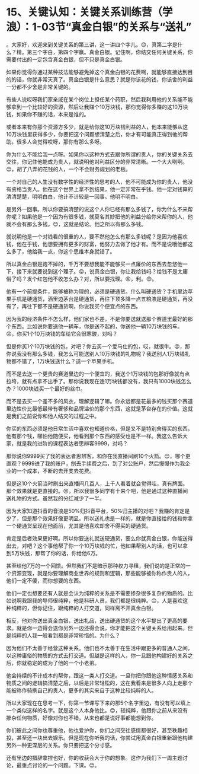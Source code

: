 # 15、关键认知：关键关系训练营（学浪）：1-03节“真金白银”的关系与“送礼”

。大家好，欢迎来到关键关系的第三讲，这一讲四个字儿。😊，真第二字是什么？精。第三个字白，第四个字赢。真金白银。记住啊，你结交任何关键关系，你需要付出的一定包含真金白银，但不只是真金白银。

如果你觉得你通过某种技法能够避免掉这个真金白银的花费啊，就能够直接达到目的的话，你就非常天真了。真金白银是什么意思？就是你该花的钱，你该舍的利益一分都不少舍是非常关键的。

有些人说哎呀我们家亲戚在某个岗位上担任某个药职，然后我利用他的关系能不能够拿到一个比较好的资源，然后让我赚个10万块钱，那你觉得你多赚的这10万块钱，如果你不赚的话，本来是谁的。

或者本来有你那个资源方多少，就是给你这10万块钱利益的人，他本来能够从这10万块钱里获得多少，你要把这个问题想清楚之后，你才有可能真正得到他的帮助。很多人会觉得哎呀，那你有那么多呀。

你为什么不能给我一点呀。如果你以这种方式去跟你所谓的贵人，你的关键关系去交往，你记住他能成为贵人，就说明他对利益区分的非常清晰。一个大大咧咧。😊，胡了八弄的花钱的人，一个不会财务规划的老板。

一个对自己的人生没有数字性的经济性的思考的人，他不可能成为你的贵人，他没有资格当贵人。他在这个世界上拿不到结果，他一定非常在乎钱。他一定对钱算的清清楚楚，明明白白，他计不计较是一回事。他明不明白。

是另外一回事。所以你要搞清楚的说这个人你已经有那么多钱了，你为什么不来帮你呢？如果他是一个因为有很多钱，就莫名其妙把他的利益分给你来帮你的人，他就不会有那么多钱。😊，这就是结论。他之所以有那么多钱。

就说明他是一个对钱看的很重的人，要不然他怎么有那么多钱呢？是因为他喜欢钱，他在乎钱，他想要拥有更多的财富，他努力去做了他才有。而不是说哦他都这么多了，他给我一点，你这个思维本身就错了。

所以真金白银是跑不掉的，千万不要想我能不能够买一点廉价的东西去忽悠他一下，接下来就要说到这个理子。😡，说真金白银，你让我给钱吗？给钱不是太庸俗了吗？发个红包他不收怎么办？对，所以要找理。😡，利。😊。

他有一个前提条件，能够被称为理的，必须是硬通货。什么叫硬通货？手机里边苹果手机是硬通货，酒里边茅台是硬通货，再往下顶多降一点五粮液是硬通货，再没有了，再往下都不是硬通货啊，你说我买个便宜点的东西。

因为我的经济条件不怎么样，他们家也不差，不是你要送就送那个赛道里最好的那个东西。比如说你要送他一辆车，你是送不起的，你送他一辆10万块钱的车。😡，你买1个10万块钱的车给它会很寒酸，对吗？

但是你买1个10万块钱的包，对吧？你去买一个爱马仕的包，哎，就很牛。😡，那你说我没有那么多钱，我怎么可能送别人10万块钱的礼物呢？我送别人1万块钱礼物都不错了，1万块钱送什么？送一个苹果手机。

而不是去送一个更贵的赛道里边的一个便宜的，我送个1万块钱的包那好像就有点拉垮，就有点拿不出手了。那你说我现在连1万块钱都没有，我只有1000块钱怎么办？1000块钱买一个最好的丝巾。

而不是去买一个差不多的风衣，理解逻辑了嘛。你永远都是花最多的钱买那个赛道里边性价比最低最带有奢侈和品牌溢价的那个东西，这就是茅台存在的价值。这就是我们之前说你和他人结交的过程之中。

你买的东西必须是他日常生活中喜欢也知道价格，但是又不是特别舍得买的东西，他有那个钱，哪怕他随便买，他看到那个东西的感受也是不一样。我这么告诉大家，就是我的进阶的课程表达者思辨客9999，对吗？

那你说你9999买了我的表达者思辨客，和你在我直播间刷10个火箭。😊，哪个更直观？9999进了我的账户，刨去手续费之后，到了对公账户，然后慢慢作为我企业的一个成本，不断的去开支去花费。

但是这10个火箭当时刷出来直播间几百人，上千人看着就会觉得哇，真有牌面。那个效果就是更直接的。😡，所以我很多同学有十来个吧，他是通过这种直播间送礼物的方式。虽然我的分红减少了一半。

因为大家知道抖音的音浪是50%归抖音平台，50%归主播的对吧？我赚的肯定是少了，但是那个效果好像更明显。所以送礼也是一样的，就是你直接给的钱和你拿一个硬通货呈现在他面前，尤其是他喜欢却舍不得买的硬通货。

肯定是后者效果更好啊。所以你要送礼就送硬通货，要么你就真金白银，你能送得出去，对吧？这个事他帮了你一个10万块钱的忙，他如果帮别人的话，也可以拿到5万块钱，那帮了你的话，你给他6万。

甚至给他7万的一个回馈。但然我们不是暗示那种权力寻租，我们说的是正常的一个资源变现，就是你要理解商业世界的规则和逻辑，那些能够被你称作贵人的人，他们一定不傻，而你想要的东西。

他们一定也想要还有人就是会认为纯粹的关系是不需要掺杂很多复杂的物质的。比如说啊我跟我的导师很纯粹，他是科研人员，我们都是很纯粹。😊，人是喜欢这种纯粹的，但你记住，跟纯粹的人打交道，同样离不开真金白银。

相反，他对你送出真金白银，送出礼品，送出硬通货的这个水平提出了更高的要求。就是你一边得会送你另外一边还得会说，你才能把这个关键关系给用起来。但是纯粹的人我一般看到都是非常珍惜的。为什么？

因为他们不太善于经营这种关系。他们也不太善于在生活中跟更多的普通人之间，以这种庸俗的物质的方式去打交道。但越是这样的人，你一旦跟他构建好的关系之后，你就稳定的成为了他的一个小老弟。

他会持续的不计成本的帮你，跟这一类人打交道。一旦你把你跟他这种情感关系和物质之间的逻辑搞清楚之后，以后是非常轻松的，这在我看来是很多人向上走那个能被称作骑携自己的贵人，更多的其实来自于这种比较纯粹的人。

所以大家现在在思考一下，你第一节课写下来的那5个名字里边，有没有可以填上一个类似这样的名字。就是这个人本身他比。😊，较纯粹，他跟你之前从来没有掺杂任何物质，好像对你也不错，从来也都是说好事都能想到你。

你们彼此之间你也尊重他，他也爱护你，你们之间交往感情都很好，甚至秩趣相投，甚至还一块出去娱乐。但是现在你听我的话，你尝试用真金白银重新跟他构建另外一种更深层的关系。你只要把这个分寸感。

还有里边的措辞拿捏也好，你的收获会大于你的想象。这作为我们下一周主题讨论，最重点讨论的一个问题。下课。😊。

